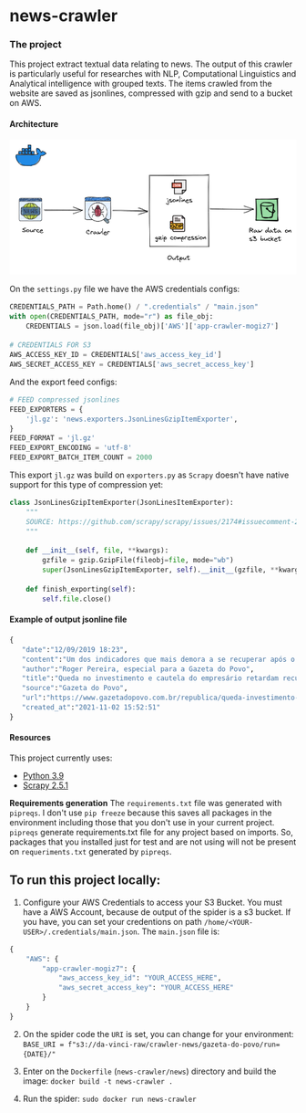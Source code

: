 # news-crawler
### The project
This project extract textual data relating to news. The output of this crawler is particularly useful for researches with NLP, Computational Linguistics and Analytical intelligence with grouped texts. The items crawled from the website are saved as jsonlines, compressed with gzip and send to a bucket on AWS.

#### Architecture
![Project Architecture](img-docs/news-crawler-project-architecture.png)

On the `settings.py` file we have the AWS credentials configs:
```python
CREDENTIALS_PATH = Path.home() / ".credentials" / "main.json"
with open(CREDENTIALS_PATH, mode="r") as file_obj:
    CREDENTIALS = json.load(file_obj)['AWS']['app-crawler-mogiz7']

# CREDENTIALS FOR S3
AWS_ACCESS_KEY_ID = CREDENTIALS['aws_access_key_id']
AWS_SECRET_ACCESS_KEY = CREDENTIALS['aws_secret_access_key']
```

And the export feed configs:
```python
# FEED compressed jsonlines
FEED_EXPORTERS = {
    'jl.gz': 'news.exporters.JsonLinesGzipItemExporter',
}
FEED_FORMAT = 'jl.gz'
FEED_EXPORT_ENCODING = 'utf-8'
FEED_EXPORT_BATCH_ITEM_COUNT = 2000
```

This export `jl.gz` was build on `exporters.py` as `Scrapy` doesn't have native support for this type of compression yet:
```python
class JsonLinesGzipItemExporter(JsonLinesItemExporter):
    """
    SOURCE: https://github.com/scrapy/scrapy/issues/2174#issuecomment-283259507
    """

    def __init__(self, file, **kwargs):
        gzfile = gzip.GzipFile(fileobj=file, mode="wb")
        super(JsonLinesGzipItemExporter, self).__init__(gzfile, **kwargs)

    def finish_exporting(self):
        self.file.close()
```

#### Example of output jsonline file
``` python
{
   "date":"12/09/2019 18:23",
   "content":"Um dos indicadores que mais demora a se recuperar após o início da crise econômica no Brasil, em 2014, a taxa de investimentos segue nos menores patamares da história. Depois de chegar a representar 21% do PIB Brasileiro em 2013, a Formação Bruta de Capital Fixo (FBCF), medida pelo IBGE desde 1996, atingiu seu menor patamar em 2017 (14,98%) e pouco evoluiu desde então (15,83% em 2018 e 15,69% no primeiro semestre deste ano).Os números da economia do segundo trimestre do ano, divulgados na última quinta-feira (5), trouxeram algum alento: revelaram que o avanço no investimento produtivo – principalmente na construção civil, com alta de 3,2% – foi o principal fator para o crescimento de 0,4% no PIB no período. Mas logo no dia seguinte veio o balde de água fria: o anúncio do orçamento da União de 2020, com a previsão do menor investimento da história do governo federal.A debandada da União faz com que a responsabilidade pelo investimento produtivo – isto é, o gasto em obras, máquinas e equipamentos que permitam mais produção no futuro – fique ainda mais sobre as costas do setor privado. Que, por vários motivos, anda pensando várias vezes antes de aplicar seu dinheiro. A reforma tributária tem impacto positivo de alavancar a competitividade da produção nacional”, diz.O economista cita, no entanto, que conferir às reformas a responsabilidade pela recuperação do investimento é exagero. Ele comenta que a decisão de investir é mais complexa que apenas reduzir incertezas.“Além da confiança, há elementos importantes como a estrutura de financiamento. Com o encolhimento do BNDES, nosso mercado de capital não desenvolveu musculatura suficiente para compensar. Numa retomada de investimento é importante ter canais de financiamento compatíveis com a rentabilidade dos projetos. E não sabemos se nossa atual estrutura de financiamento vai funcionar num momento de expansão”, diz.",
   "author":"Roger Pereira, especial para a Gazeta do Povo",
   "title":"Queda no investimento e cautela do empresário retardam recuperação",
   "source":"Gazeta do Povo",
   "url":"https://www.gazetadopovo.com.br/republica/queda-investimento-cautela-empresario-retardam-recuperacao/",
   "created_at":"2021-11-02 15:52:51"
}
```

#### Resources
This project currently uses:
- [Python 3.9](https://www.python.org/downloads/release/python-397/)
- [Scrapy 2.5.1](https://docs.scrapy.org/en/latest/news.html#scrapy-2-5-1-2021-10-05)

**Requirements generation**
The `requirements.txt` file was generated with `pipreqs`. I don't use `pip freeze` because this saves all packages in the environment including those that you don't use in your current project. `pipreqs` generate requirements.txt file for any project based on imports. So, packages that you installed just for test and are not using will not be present on `requeriments.txt` generated by `pipreqs`.

## To run this project locally:
1. Configure your AWS Credentials to access your S3 Bucket.
You must have a AWS Account, because de output of the spider is a s3 bucket. If you have, you can set your credentions on path `/home/<YOUR-USER>/.credentials/main.json`.
The `main.json` file is:
```python
{
    "AWS": {
        "app-crawler-mogiz7": {
            "aws_access_key_id": "YOUR_ACCESS_HERE",
            "aws_secret_access_key": "YOUR_ACCESS_HERE"
        }
    }
}
```

2. On the spider code the `URI` is set, you can change for your environment:
`BASE_URI = f"s3://da-vinci-raw/crawler-news/gazeta-do-povo/run={DATE}/"`

3. Enter on the `Dockerfile` (`news-crawler/news`) directory and build the image:
`docker build -t news-crawler .`

4. Run the spider:
`sudo docker run news-crawler`